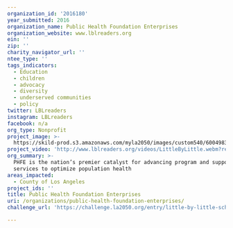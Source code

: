 ```yaml
---
organization_id: '2016180'
year_submitted: 2016
organization_name: Public Health Foundation Enterprises
organization_website: www.lblreaders.org
ein: ''
zip: ''
charity_navigator_url: ''
ntee_type: ''
tags_indicators:
  - Education
  - children
  - advocacy
  - diversity
  - underserved communities
  - policy
twitter: LBLreaders
instagram: LBLreaders
facebook: n/a
org_type: Nonprofit
project_image: >-
  https://skild-prod.s3.amazonaws.com/myla2050/images/custom540/6004983715741-team91.jpg
project_video: 'http://www.lblreaders.org/videos/LittleByLittle.webm?rel=0&amp;showinfo=0'
org_summary: >-
  PHFE is the nation’s premier catalyst for advancing program and support
  services to optimize population health
areas_impacted:
  - County of Los Angeles
project_ids: ''
title: Public Health Foundation Enterprises
uri: /organizations/public-health-foundation-enterprises/
challenge_url: 'https://challenge.la2050.org/entry/little-by-little-school-readiness-program'

---
```


